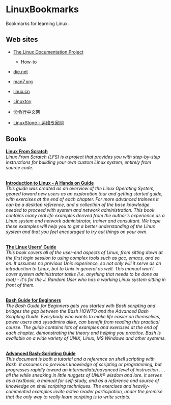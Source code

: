 # LinuxBookmarks

Bookmarks for learning Linux.


## Web sites

- [The Linux Documentation Project](http://www.tldp.org/)  

    - [How-to](http://www.tldp.org/HOWTO/HOWTO-INDEX/categories.html)  

- [die.net](http://www.die.net/)    

- [man7.org](http://man7.org/)  

- [linux.cn](http://linux.cn/)

- [Linuxtoy](http://linuxtoy.org)

- [命令行中文网](commandlinefu.cn/)

- [LinuxStone - 运维专家网](http://linuxstone.org/)

## Books

**[Linux From Scratch](http://www.linuxfromscratch.org/)**  
*Linux From Scratch (LFS) is a project that provides you with step-by-step instructions for building your own custom Linux system, entirely from source code.*
<br /><br />

**[Introduction to Linux - A Hands on Guide](http://www.tldp.org/LDP/intro-linux/html/intro-linux.html)**  
*This guide was created as an overview of the Linux Operating System, geared toward new users as an exploration tour and getting started guide, with exercises at the end of each chapter. For more advanced trainees it can be a desktop reference, and a collection of the base knowledge needed to proceed with system and network administration. This book contains many real life examples derived from the author's experience as a Linux system and network administrator, trainer and consultant. We hope these examples will help you to get a better understanding of the Linux system and that you feel encouraged to try out things on your own.*
<br /><br />

**[The Linux Users' Guide](http://www.tldp.org/pub/Linux/docs/ldp-archived/users-guide/)**   
*This book covers all of the user-end aspects of Linux, from sitting down at the first login session to using complex tools such as gcc, emacs, and so on. It assumes no previous Unix experience, so not only will it serve as an introduction to Linux, but to Unix in general as well. This manual won't cover system administrator tasks (i.e. anything that needs to be done as root) - it's for the J. Random User who has a working Linux system sitting in front of them.*
<br /><br />

**[Bash Guide for Beginners](http://www.tldp.org/LDP/Bash-Beginners-Guide/html/Bash-Beginners-Guide.html)**  
*The Bash Guide for Beginners gets you started with Bash scripting and bridges the gap between the Bash HOWTO and the Advanced Bash Scripting Guide. Everybody who wants to make life easier on themselves, power users and sysadmins alike, can benefit from reading this practical course. The guide contains lots of examples and exercises at the end of each chapter, demonstrating the theory and helping you practice. Bash is available on a wide variety of UNIX, Linux, MS Windows and other systems.*
<br /><br />

**[Advanced Bash-Scripting Guide](http://www.tldp.org/LDP/abs/html/abs-guide.html)**  
*This document is both a tutorial and a reference on shell scripting with Bash. It assumes no previous knowledge of scripting or programming, but progresses rapidly toward an intermediate/advanced level of instruction . . . all the while sneaking in little nuggets of UNIX® wisdom and lore. It serves as a textbook, a manual for self-study, and as a reference and source of knowledge on shell scripting techniques. The exercises and heavily-commented examples invite active reader participation, under the premise that the only way to really learn scripting is to write scripts.* 
